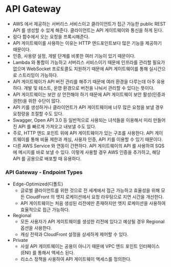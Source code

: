 # API Gateway

- AWS 에서 제공하는 서버리스 서비스이고 클라이언트가 접근 가능한 public REST API 를 생성할 수 있게 해준다. 클라이언트는 API 게이트웨이와 통신을 하게 된다.
- 람다 함수에서 오는 요청을 프록시해준다.
- API 게이트웨이를 사용하는 이유는 HTTP 엔드포인트보다 많은 기능을 제공하기 때문이다.
- 인증, 사용량 설정, 개발 단계를 비롯한 여러 기능이 있기 때문이다.
- Lambda 와 통합이 가능하고 서버리스 서비스이기 때문에 인프라를 관리할 필요가 없으며 WebSocket 프로토콜도 지원하기 때문에 API 게이트웨이를 통해 실시간으로 스트리밍이 가능하다.
- API 게이트웨이가 API 버전 관리를 해주기 때문에 여러 환경을 다루는데 아주 유용하다. 개발 및 테스트, 운영 환경으로 버전을 나눠서 관리할 수 있다는 뜻이다.
- API 게이트웨이는 보안 상 안전해야 하기 때문에 API 게이트웨이 보안 활성(인증과 권한)을 위한 수단이 많다.
- API 키를 생성하거나 클라이언트가 API 게이트웨이에 너무 많은 요청을 보낼 경우 요청량을 조절할 수도 있다.
- Swagger, Open API 3.0 등 일반적으로 사용되는 녀석들을 이용해서 미리 만들어진 API 를 빠르게 가져오고 내보낼 수도 있다.
- 주로, HTTP 엔드 포인트 위에 API 게이트웨이가 있는 구조를 사용한다. API 게이트웨이를 통해 비율 제한과 캐싱, 사용자 인증, API 키를 이용할 수 있기 때문이다.
- 다른 AWS Service 와 연동이 간편하다. API 게이트웨이의 API 를 사용하여 SQS 에 메시지를 바로 보낼 수 있다. 이렇게 사용할 경우 AWS 인증을 추가하고, 해당 API 를 공용으로 배포할 때 유용하다.

### API Gateway - Endpoint Types

- Edge-Optimized(디폴트)
  - 글로벌 클라이언트를 위한 것으로 전 세계에서 접근 가능하고 효율성을 위해 모든 CloudFront 의 엣지 로케이션에서 요청 라우팅으로 지연 시간을 개선한다.
  - API 게이트웨이는 처음 생성된 리전에만 존재하지만 엣지 로케이션을 사용하여 효율적으로 접근 가능하다.
- Regional
  - 모든 사용자가 API 게이트웨이를 생성한 리전에 있다고 예상될 경우 Regional 옵션을 사용한다.
  - 캐싱 전략과 CloudFront 설정을 상세하게 제어할 수 있다.
- Private
  - 사설 API 게이트웨이는 공용이 아니기 때문에 VPC 엔드 포인트 인터페이스(ENI) 를 통해서 액세스 된다.
  - 리소스 정책을 사용하여 API 게이트웨이 액세스를 정의한다.